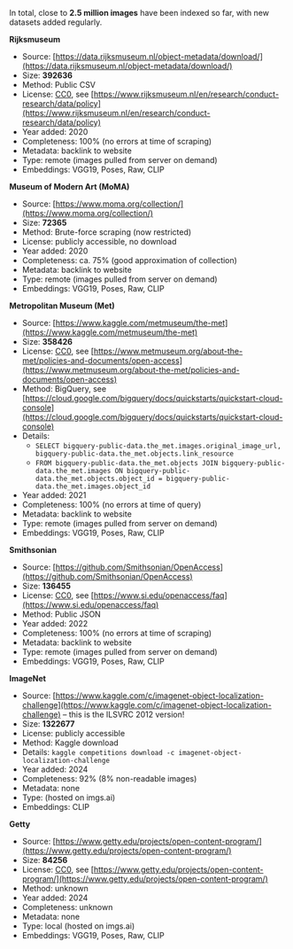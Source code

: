 In total, close to **2.5 million images** have been indexed so far, with new datasets added regularly.

**Rijksmuseum**

- Source: [https://data.rijksmuseum.nl/object-metadata/download/](https://data.rijksmuseum.nl/object-metadata/download/)
- Size: **392636**
- Method: Public CSV
- License: [CC0](https://creativecommons.org/publicdomain/zero/1.0/), see [https://www.rijksmuseum.nl/en/research/conduct-research/data/policy](https://www.rijksmuseum.nl/en/research/conduct-research/data/policy)
- Year added: 2020
- Completeness: 100% (no errors at time of scraping)
- Metadata: backlink to website
- Type: remote (images pulled from server on demand)
- Embeddings: VGG19, Poses, Raw, CLIP

**Museum of Modern Art (MoMA)**

- Source: [https://www.moma.org/collection/](https://www.moma.org/collection/)
- Size: **72365**
- Method: Brute-force scraping (now restricted)
- License: publicly accessible, no download
- Year added: 2020
- Completeness: ca. 75% (good approximation of collection)
- Metadata: backlink to website
- Type: remote (images pulled from server on demand)
- Embeddings: VGG19, Poses, Raw, CLIP

**Metropolitan Museum (Met)**

- Source: [https://www.kaggle.com/metmuseum/the-met](https://www.kaggle.com/metmuseum/the-met)
- Size: **358426**
- License: [CC0](https://creativecommons.org/publicdomain/zero/1.0/), see [https://www.metmuseum.org/about-the-met/policies-and-documents/open-access](https://www.metmuseum.org/about-the-met/policies-and-documents/open-access)
- Method: BigQuery, see [https://cloud.google.com/bigquery/docs/quickstarts/quickstart-cloud-console](https://cloud.google.com/bigquery/docs/quickstarts/quickstart-cloud-console)
- Details:
    - `SELECT bigquery-public-data.the_met.images.original_image_url, bigquery-public-data.the_met.objects.link_resource`
    - `FROM bigquery-public-data.the_met.objects JOIN bigquery-public-data.the_met.images ON bigquery-public-data.the_met.objects.object_id = bigquery-public-data.the_met.images.object_id`
- Year added: 2021
- Completeness: 100% (no errors at time of query)
- Metadata: backlink to website
- Type: remote (images pulled from server on demand)
- Embeddings: VGG19, Poses, Raw, CLIP

**Smithsonian**

- Source: [https://github.com/Smithsonian/OpenAccess](https://github.com/Smithsonian/OpenAccess)
- Size: **136455**
- License: [CC0](https://creativecommons.org/publicdomain/zero/1.0/), see [https://www.si.edu/openaccess/faq](https://www.si.edu/openaccess/faq)
- Method: Public JSON
- Year added: 2022
- Completeness: 100% (no errors at time of scraping)
- Metadata: backlink to website
- Type: remote (images pulled from server on demand)
- Embeddings: VGG19, Poses, Raw, CLIP

**ImageNet**

- Source: [https://www.kaggle.com/c/imagenet-object-localization-challenge](https://www.kaggle.com/c/imagenet-object-localization-challenge) – this is the ILSVRC 2012 version!
- Size: **1322677**
- License: publicly accessible
- Method: Kaggle download
- Details: `kaggle competitions download -c imagenet-object-localization-challenge`
- Year added: 2024
- Completeness: 92% (8% non-readable images)
- Metadata: none
- Type: (hosted on imgs.ai)
- Embeddings: CLIP

**Getty**

- Source: [https://www.getty.edu/projects/open-content-program/](https://www.getty.edu/projects/open-content-program/)
- Size: **84256**
- License: [CC0](https://creativecommons.org/publicdomain/zero/1.0/), see [https://www.getty.edu/projects/open-content-program/](https://www.getty.edu/projects/open-content-program/)
- Method: unknown
- Year added: 2024
- Completeness: unknown
- Metadata: none
- Type: local (hosted on imgs.ai)
- Embeddings: VGG19, Poses, Raw, CLIP